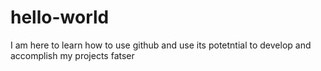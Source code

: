 hello-world
===========

I am here to learn how to use github and use its potetntial to develop and accomplish my projects fatser
